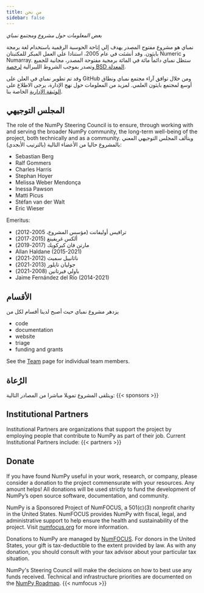 ```yaml
---
title: من نحن
sidebar: false
---
```


_بعض المعلومات حول مشروع ومجتمع نمباي_

نمباي هو مشروع مفتوح المصدر يهدف إلي إتاحة الحوسبة الرقمية باستخدام لغة برمجة بايثون. وقد أنشئت في عام 2005، استنادا علي العمل المبكر للمكتبتان Numeric و Numarray. ستظل نمباي دائماُ مائة في المائة برمجية مفتوحة المصدر، مجانية للجميع وتصدر بموجب الشروط الليبرالية [لرخصة BSD المعدلة](https://github.com/numpy/numpy/blob/master/LICENSE.txt).

وقد تم تطوير نمباي في العلن على GitHub ومن خلال توافق آراء مجتمع نمباي ونطاق أوسع لمجتمع بايثون العلمي. لمزيد من المعلومات حول نهج الإدارة، يرجى الاطلاع على [الوثيقة الإدارية](https://www.numpy.org/devdocs/dev/governance/index.html) الخاصة بنا.


## المجلس التوجيهي

The role of the NumPy Steering Council is to ensure, through working with and serving the broader NumPy community, the long-term well-being of the project, both technically and as a community. ويتألف المجلس التوجيهي المعني بالمشروع حاليا من الأعضاء التالية (بالترتيب الأبجدي):

- Sebastian Berg
- Ralf Gommers
- Charles Harris
- Stephan Hoyer
- Melissa Weber Mendonça
- Inessa Pawson
- Matti Picus
- Stéfan van der Walt
- Eric Wieser

Emeritus:

- ترافيس أوليفانت (مؤسس المشروع، 2005-2012)
- ألكس غريفينغ (2015-2017)
- مارتن فان كيركويك (2017-2019)
- Allan Haldane (2015-2021)
- ناثانييل سميث (2012-2021)
- جوليان تايلور (2013-2021)
- باولي فيرتانين (2008-2021)
- Jaime Fernández del Río (2014-2021)


## الأقسام

يزدهر مشروع نمباي حيث أصبح لدينا أقسام لكل من

- code
- documentation
- website
- triage
- funding and grants

See the [Team](/gallery/team.html) page for individual team members.

## الرُعاة

ويتلقى المشروع تمويلا مباشرا من المصادر التالية:
{{< sponsors >}}


## Institutional Partners

Institutional Partners are organizations that support the project by employing people that contribute to NumPy as part of their job. Current Institutional Partners include:
{{< partners >}}


## Donate

If you have found NumPy useful in your work, research, or company, please consider a donation to the project commensurate with your resources. Any amount helps! All donations will be used strictly to fund the development of NumPy’s open source software, documentation, and community.

NumPy is a Sponsored Project of NumFOCUS, a 501(c)(3) nonprofit charity in the United States. NumFOCUS provides NumPy with fiscal, legal, and administrative support to help ensure the health and sustainability of the project. Visit [numfocus.org](https://numfocus.org) for more information.

Donations to NumPy are managed by [NumFOCUS](https://numfocus.org). For donors in the United States, your gift is tax-deductible to the extent provided by law. As with any donation, you should consult with your tax advisor about your particular tax situation.

NumPy's Steering Council will make the decisions on how to best use any funds received. Technical and infrastructure priorities are documented on the [NumPy Roadmap](https://www.numpy.org/neps/index.html#roadmap).
{{< numfocus >}}
